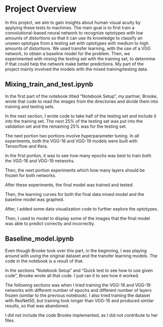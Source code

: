 
# Project Overview

 In this project, we aim to gain insights about human visual acuity by applying these tests to machines. The main goal is to first train a convolutional-based neural network to recognize optotypes with low amounts of distortions so that it can use its knowledge to classify an unseen optotype from a testing set with optotypes with medium to high amounts of distortions. We used transfer learning, with the use of a VGG network, to obtain a baseline model for the problem. Then, we experimented with mixing the testing set with the training set, to determine if that could help the network make better predictions. My part of the project mainly involved the models with the mixed training/testing data. 


## Mixing_train_and_test.ipynb

In the first part of the notebook titled “Notebook Setup“, my partner, Brooke, wrote that code to read the images from the directories and divide them into training and testing sets. 

In the next section, I wrote code to take half of the testing set and include it into the training set. The next 25% of the testing set was put into the validation set and the remaining 25% was for the testing set. 

The next portion two portions involve hyperparameter tuning. In all experiments, both the VGG-16 and VGG-19 models were built with Tensorflow and Kera.

In the first portion, it was to see how many epochs was best to train both the VGG-16 and VGG-19 networks.

Then, the next portion experiments which how many layers should be frozen for both networks. 

After these experiments, the final model was trained and tested. 

Then, the learning curves for both the final data mixed model and the baseline model was graphed. 

After, I added some data visualization code to further explore the optotypes.  

Then, I used to model to display some of the images that the final model was able to predict correctly and incorrectly. 

## Baseline_model.ipynb

Even though Brooke took over this part, in the beginning, I was playing around with using the original dataset and the transfer learning models. The code in the notebook is a result of that. 

In the sections “Notebook Setup” and “Quick test to see how to use given code”, Brooke wrote all that code. I just ran it to see how it worked. 

The following sections was when I tried training the VGG-16 and VGG-19 networks with different number of epochs and different number of layers frozen (similar to the previous notebook). I also tried training the dataset with ResNet50, but training took longer than VGG-16 and produced similar results, so that was abandoned. 

I did not include the code Brooke implemented, as I did not contribute to her files. 


